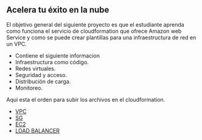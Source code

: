## Acelera tu éxito en la nube
El objetivo general del siguiente proyecto es que el estudiante aprenda como funciona el servicio de cloudformation que ofrece Amazon web Service y como se puede crear plantillas para una infraestructura de red en un VPC.

+ Contiene el siguiente informacion
+ Infraestructura como código.
+ Redes virtuales.
+ Seguridad y acceso.
+ Distribución de carga.
+ Monitoreo.

Aqui esta el orden para subir los archivos en el cloudformation.

+ [VPC](https://github.com/Gary-Joan/proyecto_seminario1/blob/master/RED/plantilla-vpc.yaml)
+ [SG](https://github.com/Gary-Joan/proyecto_seminario1/blob/master/Seguridad/security-group.yml)
+ [EC2](https://github.com/Gary-Joan/proyecto_seminario1/blob/master/Aplicacion/EC2.yml)
+ [LOAD BALANCER](https://github.com/Gary-Joan/proyecto_seminario1/blob/master/Aplicacion/LOAD-BALANCER.yml)
